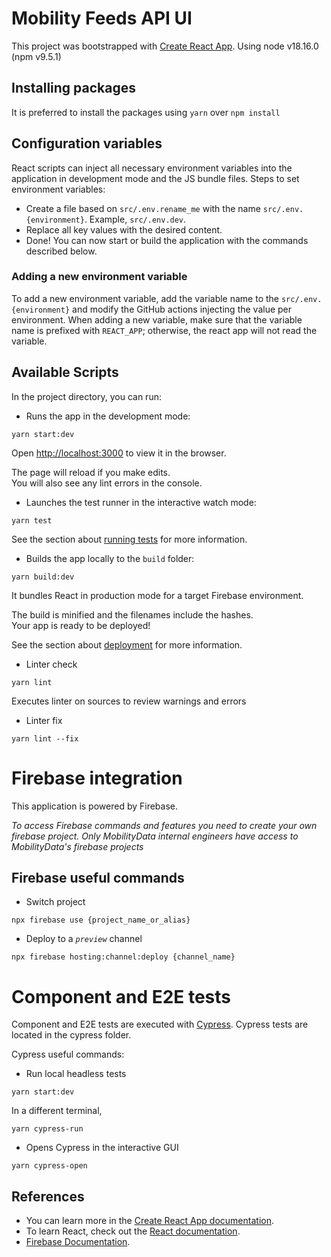 # Mobility Feeds API UI

This project was bootstrapped with [Create React App](https://github.com/facebook/create-react-app).
Using node v18.16.0 (npm v9.5.1)

## Installing packages
It is preferred to install the packages using `yarn` over `npm install`

## Configuration variables
React scripts can inject all necessary environment variables into the application in development mode and the JS bundle files. 
Steps to set environment variables:
- Create a file based on `src/.env.rename_me` with the name `src/.env.{environment}`. Example, `src/.env.dev`.
- Replace all key values with the desired content.
- Done! You can now start or build the application with the commands described below.

### Adding a new environment variable
To add a new environment variable, add the variable name to the `src/.env.{environment}` and modify the GitHub actions injecting the value per environment. When adding a new variable, make sure that the variable name is prefixed with `REACT_APP`; otherwise, the react app will not read the variable.

## Available Scripts

In the project directory, you can run:

- Runs the app in the development mode:
```
yarn start:dev
```

Open [http://localhost:3000](http://localhost:3000) to view it in the browser.

The page will reload if you make edits.\
You will also see any lint errors in the console.

- Launches the test runner in the interactive watch mode:
```
yarn test
```

See the section about [running tests](https://facebook.github.io/create-react-app/docs/running-tests) for more information.

- Builds the app locally to the `build` folder:
```
yarn build:dev
```

It bundles React in production mode for a target Firebase environment.

The build is minified and the filenames include the hashes.\
Your app is ready to be deployed!

See the section about [deployment](https://facebook.github.io/create-react-app/docs/deployment) for more information.

- Linter check
```
yarn lint
```
Executes linter on sources to review warnings and errors

- Linter fix
```
yarn lint --fix
```

# Firebase integration

This application is powered by Firebase. 

_To access Firebase commands and features you need to create your own firebase project. Only MobilityData internal engineers have access to MobilityData's firebase projects_

## Firebase useful commands

- Switch project
```
npx firebase use {project_name_or_alias}
```
- Deploy to a _`preview`_ channel
```
npx firebase hosting:channel:deploy {channel_name}
```

# Component and E2E tests

Component and E2E tests are executed with [Cypress](https://docs.cypress.io/). Cypress tests are located in the cypress folder.

Cypress useful commands:
- Run local headless tests
```
yarn start:dev
```
In a different terminal,
```
yarn cypress-run
```
- Opens Cypress in the interactive GUI
```
yarn cypress-open
```
## References

 - You can learn more in the [Create React App documentation](https://facebook.github.io/create-react-app/docs/getting-started).
 - To learn React, check out the [React documentation](https://reactjs.org/).
 - [Firebase Documentation](https://firebase.google.com/docs).
